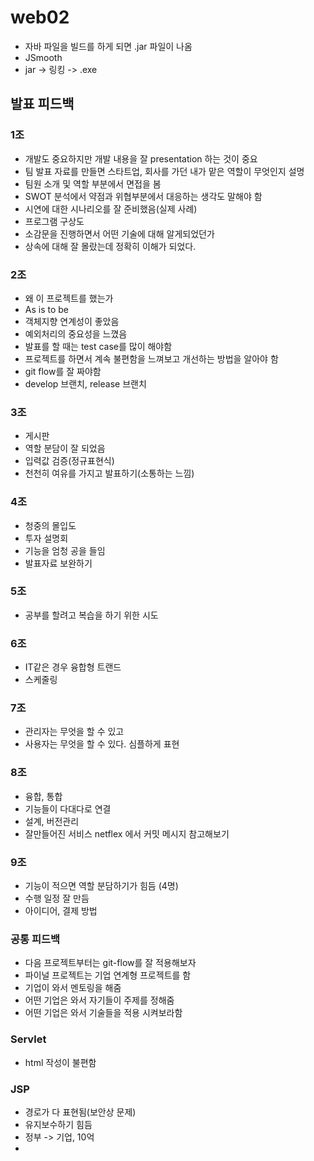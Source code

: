 # web02

- 자바 파일을 빌드를 하게 되면 .jar 파일이 나옴
- JSmooth
- jar -> 링킹 -> .exe


## 발표 피드백

### 1조
- 개발도 중요하지만 개발 내용을 잘 presentation 하는 것이 중요
- 팀 발표 자료를 만들면 스타트업, 회사를 가던 내가 맡은 역할이 무엇인지 설명
- 팀원 소개 및 역할 부분에서 면접을 봄
- SWOT 분석에서 약점과 위협부분에서 대응하는 생각도 말해야 함
- 시연에 대한 시나리오를 잘 준비했음(실제 사례)
- 프로그램 구상도
- 소감문을 진행하면서 어떤 기술에 대해 알게되었던가 
- 상속에 대해 잘 몰랐는데 정확히 이해가 되었다.

### 2조
- 왜 이 프로젝트를 했는가
- As is to be
- 객체지향 연계성이 좋았음
- 예외처리의 중요성을 느꼈음
- 발표를 할 때는 test case를 많이 해야함
- 프로젝트를 하면서 계속 불편함을 느껴보고 개선하는 방법을 알아야 함
- git flow를 잘 짜야함
- develop 브랜치, release 브랜치

### 3조
- 게시판
- 역할 분담이 잘 되었음
- 입력값 검증(정규표현식)
- 천천히 여유를 가지고 발표하기(소통하는 느낌)

### 4조
- 청중의 몰입도
- 투자 설명회 
- 기능을 엄청 공을 들임
- 발표자료 보완하기

### 5조
- 공부를 할려고 복습을 하기 위한 시도

### 6조
- IT같은 경우 융합형 트랜드
- 스케줄링
  
### 7조
- 관리자는 무엇을 할 수 있고
- 사용자는 무엇을 할 수 있다. 심플하게 표현

### 8조
- 융합, 통합
- 기능들이 다대다로 연결
- 설계, 버전관리
- 잘만들어진 서비스 netflex 에서 커밋 메시지 참고해보기

### 9조
- 기능이 적으면 역할 분담하기가 힘듬 (4명)
- 수행 일정 잘 만듬
- 아이디어, 결제 방법

### 공통 피드백
- 다음 프로젝트부터는 git-flow를 잘 적용해보자
- 파이널 프로젝트는 기업 연계형 프로젝트를 함
- 기업이 와서 멘토링을 해줌
- 어떤 기업은 와서 자기들이 주제를 정해줌
- 어떤 기업은 와서 기술들을 적용 시켜보라함

### Servlet
- html 작성이 불편함

### JSP
- 경로가 다 표현됨(보안상 문제)
- 유지보수하기 힘듬
- 정부 -> 기업, 10억
- 